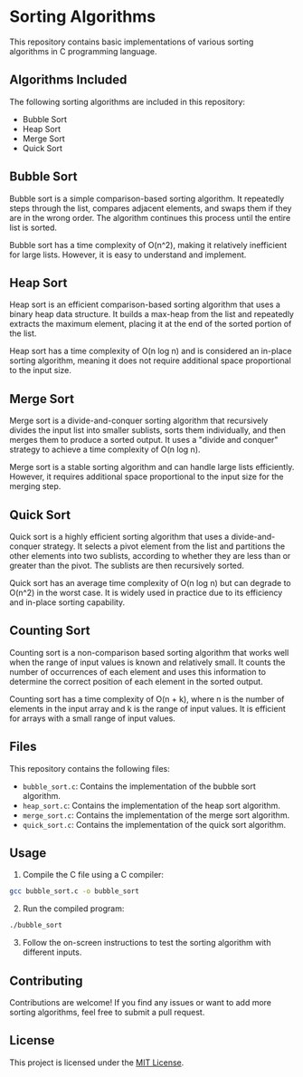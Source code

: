# Sorting Algorithms

This repository contains basic implementations of various sorting algorithms in C programming language.

## Algorithms Included

The following sorting algorithms are included in this repository:

- Bubble Sort
- Heap Sort
- Merge Sort
- Quick Sort

## Bubble Sort

Bubble sort is a simple comparison-based sorting algorithm. It repeatedly steps through the list, compares adjacent elements, and swaps them if they are in the wrong order. The algorithm continues this process until the entire list is sorted.

Bubble sort has a time complexity of O(n^2), making it relatively inefficient for large lists. However, it is easy to understand and implement.

## Heap Sort

Heap sort is an efficient comparison-based sorting algorithm that uses a binary heap data structure. It builds a max-heap from the list and repeatedly extracts the maximum element, placing it at the end of the sorted portion of the list.

Heap sort has a time complexity of O(n log n) and is considered an in-place sorting algorithm, meaning it does not require additional space proportional to the input size.

## Merge Sort

Merge sort is a divide-and-conquer sorting algorithm that recursively divides the input list into smaller sublists, sorts them individually, and then merges them to produce a sorted output. It uses a "divide and conquer" strategy to achieve a time complexity of O(n log n).

Merge sort is a stable sorting algorithm and can handle large lists efficiently. However, it requires additional space proportional to the input size for the merging step.

## Quick Sort

Quick sort is a highly efficient sorting algorithm that uses a divide-and-conquer strategy. It selects a pivot element from the list and partitions the other elements into two sublists, according to whether they are less than or greater than the pivot. The sublists are then recursively sorted.

Quick sort has an average time complexity of O(n log n) but can degrade to O(n^2) in the worst case. It is widely used in practice due to its efficiency and in-place sorting capability.

## Counting Sort
Counting sort is a non-comparison based sorting algorithm that works well when the range of input values is known and relatively small. It counts the number of occurrences of each element and uses this information to determine the correct position of each element in the sorted output.

Counting sort has a time complexity of O(n + k), where n is the number of elements in the input array and k is the range of input values. It is efficient for arrays with a small range of input values.

## Files

This repository contains the following files:

- `bubble_sort.c`: Contains the implementation of the bubble sort algorithm.
- `heap_sort.c`: Contains the implementation of the heap sort algorithm.
- `merge_sort.c`: Contains the implementation of the merge sort algorithm.
- `quick_sort.c`: Contains the implementation of the quick sort algorithm.

## Usage

1. Compile the C file using a C compiler:
```bash
gcc bubble_sort.c -o bubble_sort
```

2. Run the compiled program:
```bash
./bubble_sort
```


3. Follow the on-screen instructions to test the sorting algorithm with different inputs.

## Contributing

Contributions are welcome! If you find any issues or want to add more sorting algorithms, feel free to submit a pull request.

## License

This project is licensed under the [MIT License](LICENSE).